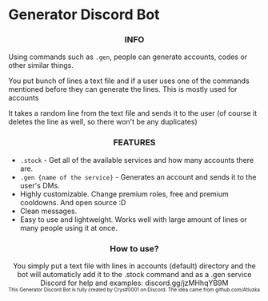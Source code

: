 # Generator Discord Bot

<h3 align="center">
	  INFO
</h3>

Using commands such as `.gen`, people can generate accounts, codes or other similar things. 

You put bunch of lines a text file and if a user uses one of the commands mentioned before they can generate the lines. This is mostly used for accounts

It takes a random line from the text file and sends it to the user (of course it deletes the line as well, so there won't be any duplicates)

<h3 align="center">
	  FEATURES
</h3>

* `.stock` - Get all of the available services and how many accounts there are.
* `.gen {name of the service}` - Generates an account and sends it to the user's DMs.
* Highly customizable. Change premium roles, free and premium cooldowns. And open source :D
* Clean messages.
* Easy to use and lightweight. Works well with large amount of lines or many people using it at once.

<h3 align="center">
	  How to use?
</h3>
<div align="center"> 
You simply put a text file with lines in accounts (default) directory and the bot will automaticly add it to the .stock command and as a .gen service
  Discord for help and examples: discord.gg/jzMHhqYB9M
</div>
<sup><sub>This Generator Discord Bot is fully created by Crys#0001 on Discord. The idea came from github.com/Atluzka</sub></sup>
